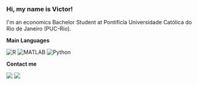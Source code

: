 ### Hi, my name is Victor!

I'm an economics Bachelor Student at Pontifícia Universidade Católica do Rio de Janeiro (PUC-Rio).

**Main Languages**

![R](https://img.shields.io/badge/R-BFC2C5?style=for-the-badge&logo=R&logoColor=blue)
![MATLAB](https://img.shields.io/badge/MATLAB-BE2909?style=for-the-badge&logo=matlab&logoColor=orange)
![Python](https://img.shields.io/badge/Python-FFD43B?style=for-the-badge&logo=python&logoColor=blue)

**Contact me**

  <a href="https://www.linkedin.com/in/victor-hugo-schieck-terziani/" target="_blank"><img src="https://img.shields.io/badge/LinkedIn-0077B5?style=for-the-badge&logo=linkedin&logoColor=white" target="_blank"></a>
    <a href="mailto:vhsterziani@gmail.com" target="_blank"><img src="https://img.shields.io/badge/Gmail-D14836?style=for-the-badge&logo=gmail&logoColor=white" target="_blank"></a>
